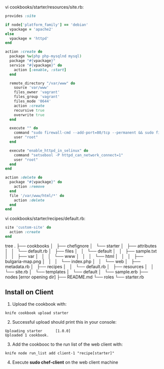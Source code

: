 vi cookbooks/starter/resources/site.rb:
``` ruby
provides :site

if node['platform_family'] == 'debian'
  vpackage = 'apache2'
else
  vpackage = 'httpd'
end

action :create do
  package %w(php php-mysqlnd mysql)
  package "#{vpackage}"
  service "#{vpackage}" do
    action [:enable, :start]
  end

  remote_directory "/var/www" do
    source 'var/www'
    files_owner 'vagrant'
    files_group 'vagrant'
    files_mode '0644'
    action :create
    recursive true
    overwrite true
  end

  execute "" do
    command "sudo firewall-cmd --add-port=80/tcp --permanent && sudo firewall-cmd --reload"
    user "root"
  end

  execute "enable_httpd_in_selinux" do
    command "setsebool -P httpd_can_network_connect=1"
    user "root"
  end
end

action :delete do
  package "#{vpackage}" do
    action :remove
  end
  file '/var/www/html/*' do
    action :delete
  end
end
```

vi cookbooks/starter/recipes/default.rb:
``` ruby
site 'custom-site' do
  action :create
end
```

tree
.
├── cookbooks
│   ├── chefignore
│   └── starter
│       ├── attributes
│       │   └── default.rb
│       ├── files
│       │   └── default
│       │       ├── sample.txt
│       │       ├── var
│       │       │   └── www
│       │       │       └── html
│       │       │           ├── bulgaria-map.png
│       │       │           └── index.php
│       │       └── web
│       ├── metadata.rb
│       ├── recipes
│       │   └── default.rb
│       ├── resources
│       │   └── site.rb
│       └── templates
│           └── default
│               └── sample.erb
├── nodes [error opening dir]
├── README.md
└── roles
    └── starter.rb

## Install on Client
1. Upload the cookbook with:
``` shell
knife cookbook upload starter
```

2. Successful upload should print this in your console:
```
Uploading starter      [1.0.0]
Uploaded 1 cookbook.
```

3. Add the cookbooc to the run list of the web client with:
``` shell
knife node run_list add client-1 "recipe[starter]"
```

4. Execute **sudo chef-client** on the web client machine